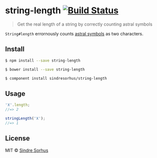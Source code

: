 # string-length [![Build Status](https://travis-ci.org/sindresorhus/string-length.svg?branch=master)](https://travis-ci.org/sindresorhus/string-length)

> Get the real length of a string by correctly counting astral symbols

`String#length` errornously counts [astral symbols](http://www.tlg.uci.edu/~opoudjis/unicode/unicode_astral.html) as two characters.


## Install

```sh
$ npm install --save string-length
```

```sh
$ bower install --save string-length
```

```sh
$ component install sindresorhus/string-length
```


## Usage

```js
'𐌢'.length;
//=> 2

stringLength('𐌢');
//=> 1
```


## License

MIT © [Sindre Sorhus](http://sindresorhus.com)
